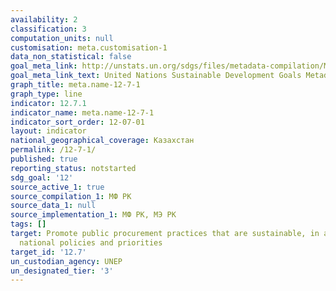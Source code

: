 ```yaml
---
availability: 2
classification: 3
computation_units: null
customisation: meta.customisation-1
data_non_statistical: false
goal_meta_link: http://unstats.un.org/sdgs/files/metadata-compilation/Metadata-Goal-12.pdf
goal_meta_link_text: United Nations Sustainable Development Goals Metadata (pdf 782kB)
graph_title: meta.name-12-7-1
graph_type: line
indicator: 12.7.1
indicator_name: meta.name-12-7-1
indicator_sort_order: 12-07-01
layout: indicator
national_geographical_coverage: Казахстан
permalink: /12-7-1/
published: true
reporting_status: notstarted
sdg_goal: '12'
source_active_1: true
source_compilation_1: МФ РК
source_data_1: null
source_implementation_1: МФ РК, МЭ РК
tags: []
target: Promote public procurement practices that are sustainable, in accordance with
  national policies and priorities
target_id: '12.7'
un_custodian_agency: UNEP
un_designated_tier: '3'
---
```

